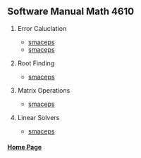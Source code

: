 ## Software Manual Math 4610


1. Error Caluclation
    * [smaceps](https://gbmitchell.github.io/math4610/softwareManual/errorCalculation/smaceps)
    * [smaceps](https://gbmitchell.github.io/math4610/softwareManual/errorCalculation/dmaceps)
  
2. Root Finding
    * [smaceps](https://gbmitchell.github.io/math4610/softwareManual/rootFinding/smaceps)
 
3. Matrix Operations
    * [smaceps](https://gbmitchell.github.io/math4610/softwareManual/matrixOperations/smaceps)
 
4. Linear Solvers
    * [smaceps](https://gbmitchell.github.io/math4610/softwareManual/linearSolvers/smaceps)
  
  
#### [Home Page](https://gbmitchell.github.io/)
